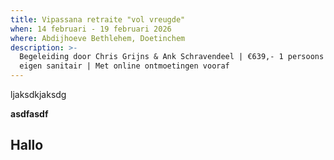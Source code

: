 ```yaml
---
title: Vipassana retraite "vol vreugde"
when: 14 februari - 19 februari 2026
where: Abdijhoeve Bethlehem, Doetinchem
description: >-
  Begeleiding door Chris Grijns & Ank Schravendeel | €639,- 1 persoons kamer met
  eigen sanitair | Met online ontmoetingen vooraf
---
```

ljaksdkjaksdg

**asdfasdf**

## Hallo

&nbsp;